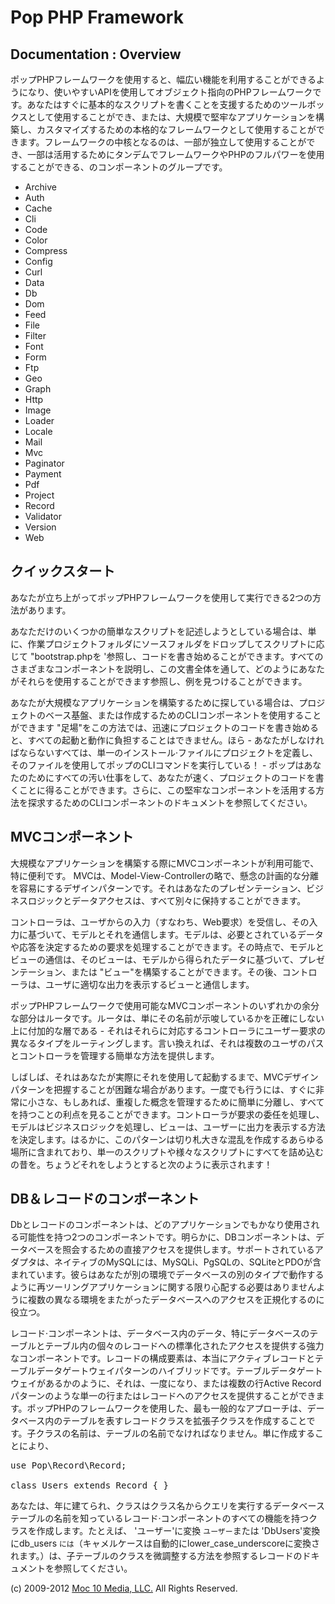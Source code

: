 Pop PHP Framework
=================

Documentation : Overview
------------------------

ポップPHPフレームワークを使用すると、幅広い機能を利用することができるようになり、使いやすいAPIを使用してオブジェクト指向のPHPフレームワークです。あなたはすぐに基本的なスクリプトを書くことを支援するためのツールボックスとして使用することができ、または、大規模で堅牢なアプリケーションを構築し、カスタマイズするための本格的なフレームワークとして使用することができます。フレームワークの中核となるのは、一部が独立して使用することができ、一部は活用するためにタンデムでフレームワークやPHPのフルパワーを使用することができる、のコンポーネントのグループです。

* Archive
* Auth
* Cache
* Cli
* Code
* Color
* Compress
* Config
* Curl
* Data
* Db
* Dom
* Feed
* File
* Filter
* Font
* Form
* Ftp
* Geo
* Graph
* Http
* Image
* Loader
* Locale
* Mail
* Mvc
* Paginator
* Payment
* Pdf
* Project
* Record
* Validator
* Version
* Web

クイックスタート
-----------

あなたが立ち上がってポップPHPフレームワークを使用して実行できる2つの方法があります。

あなただけのいくつかの簡単なスクリプトを記述しようとしている場合は、単に、作業プロジェクトフォルダにソースフォルダをドロップしてスクリプトに応じて "bootstrap.phpを '参照し、コードを書き始めることができます。すべてのさまざまなコンポーネントを説明し、この文書全体を通して、どのようにあなたがそれらを使用することができます参照し、例を見つけることができます。

あなたが大規模なアプリケーションを構築するために探している場合は、プロジェクトのベース基盤、または作成するためのCLIコンポーネントを使用することができます "足場"をこの方法では、迅速にプロジェクトのコードを書き始めると、すべての起動と動作に負担することはできません。ほら - あなたがしなければならないすべては、単一のインストール·ファイルにプロジェクトを定義し、そのファイルを使用してポップのCLIコマンドを実行している！ - ポップはあなたのためにすべての汚い仕事をして、あなたが速く、プロジェクトのコードを書くことに得ることができます。さらに、この堅牢なコンポーネントを活用する方法を探求するためのCLIコンポーネントのドキュメントを参照してください。

MVCコンポーネント
-------------

大規模なアプリケーションを構築する際にMVCコンポーネントが利用可能で、特に便利です。 MVCは、Model-View-Controllerの略で、懸念の計画的な分離を容易にするデザインパターンです。それはあなたのプレゼンテーション、ビジネスロジックとデータアクセスは、すべて別々に保持することができます。

コントローラは、ユーザからの入力（すなわち、Web要求）を受信し、その入力に基づいて、モデルとそれを通信します。モデルは、必要とされているデータや応答を決定するための要求を処理することができます。その時点で、モデルとビューの通信は、そのビューは、モデルから得られたデータに基づいて、プレゼンテーション、または "ビュー"を構築することができます。その後、コントローラは、ユーザに適切な出力を表示するビューと通信します。

ポップPHPフレームワークで使用可能なMVCコンポーネントのいずれかの余分な部分はルータです。ルータは、単にその名前が示唆しているかを正確にしない上に付加的な層である - それはそれらに対応するコントローラにユーザー要求の異なるタイプをルーティングします。言い換えれば、それは複数のユーザのパスとコントローラを管理する簡単な方法を提供します。

しばしば、それはあなたが実際にそれを使用して起動するまで、MVCデザインパターンを把握することが困難な場合があります。一度でも行うには、すぐに非常に小さな、もしあれば、重複した概念を管理するために簡単に分離し、すべてを持つことの利点を見ることができます。コントローラが要求の委任を処理し、モデルはビジネスロジックを処理し、ビューは、ユーザーに出力を表示する方法を決定します。はるかに、このパターンは切り札大きな混乱を作成するあらゆる場所に含まれており、単一のスクリプトや様々なスクリプトにすべてを詰め込むの昔を。ちょうどそれをしようとすると次のように表示されます！

DB＆レコードのコンポーネント
---------------------

Dbとレコードのコンポーネントは、どのアプリケーションでもかなり使用される可能性を持つ2つのコンポーネントです。明らかに、DBコンポーネントは、データベースを照会するための直接アクセスを提供します。サポートされているアダプタは、ネイティブのMySQLには、MySQLi、PgSQLの、SQLiteとPDOが含まれています。彼らはあなたが別の環境でデータベースの別のタイプで動作するように再ツーリングアプリケーションに関する限り心配する必要はありませんように複数の異なる環境をまたがったデータベースへのアクセスを正規化するのに役立つ。

レコード·コンポーネントは、データベース内のデータ、特にデータベースのテーブルとテーブル内の個々のレコードへの標準化されたアクセスを提供する強力なコンポーネントです。レコードの構成要素は、本当にアクティブレコードとテーブルデータゲートウェイパターンのハイブリッドです。テーブルデータゲートウェイがあるかのように、それは、一度になり、または複数の行Active Recordパターンのような単一の行またはレコードへのアクセスを提供することができます。ポップPHPのフレームワークを使用した、最も一般的なアプローチは、データベース内のテーブルを表すレコードクラスを拡張子クラスを作成することです。子クラスの名前は、テーブルの名前でなければなりません。単に作成することにより、

<pre>
use Pop\Record\Record;

class Users extends Record { }
</pre>

あなたは、年に建てられ、クラスはクラス名からクエリを実行するデータベーステーブルの名前を知っているレコード·コンポーネントのすべての機能を持つクラスを作成します。たとえば、 'ユーザー'に変換 `ユーザー`または 'DbUsers'変換にdb_users `には`（キャメルケースは自動的にlower_case_underscoreに変換されます。）は、子テーブルのクラスを微調整する方法を参照するレコードのドキュメントを参照してください。

(c) 2009-2012 [Moc 10 Media, LLC.](http://www.moc10media.com) All Rights Reserved.
